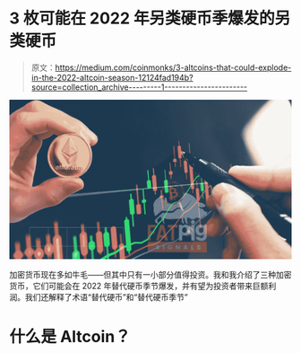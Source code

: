 # 3 枚可能在 2022 年另类硬币季爆发的另类硬币

> 原文：<https://medium.com/coinmonks/3-altcoins-that-could-explode-in-the-2022-altcoin-season-12124fad194b?source=collection_archive---------1----------------------->

![](img/a0cedf95ecc3539a1e773dca47a0725d.png)

加密货币现在多如牛毛——但其中只有一小部分值得投资。我和我介绍了三种加密货币，它们可能会在 2022 年替代硬币季节爆发，并有望为投资者带来巨额利润。我们还解释了术语“替代硬币”和“替代硬币季节”

# 什么是 Altcoin？